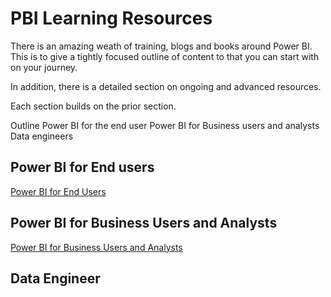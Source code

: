 # PBI Learning Resources

There is an amazing weath of training, blogs and books around Power BI.  This is to give a tightly focused outline of content to that you can start with on your journey.  

In addition, there is a detailed section on ongoing and advanced resources.   

Each section builds on the prior section.  

Outline
  Power BI for the end user
  Power BI for Business users and analysts
  Data engineers 


## Power BI for End users
[Power BI for End Users](https://github.com/wgbrown/PBILearningResources/blob/85bfbc046233e3a217ba11c932f88f6d4a1405a9/End%20Users/End%20Users.md)

## Power BI for Business Users and Analysts
[Power BI for Business Users and Analysts](https://github.com/wgbrown/PBILearningResources/blob/7ab8fdf524c4c268df9c401d9ea14095959befe0/PBI%20Analysts/PBI%20end%20users.md)



## Data Engineer


## 
